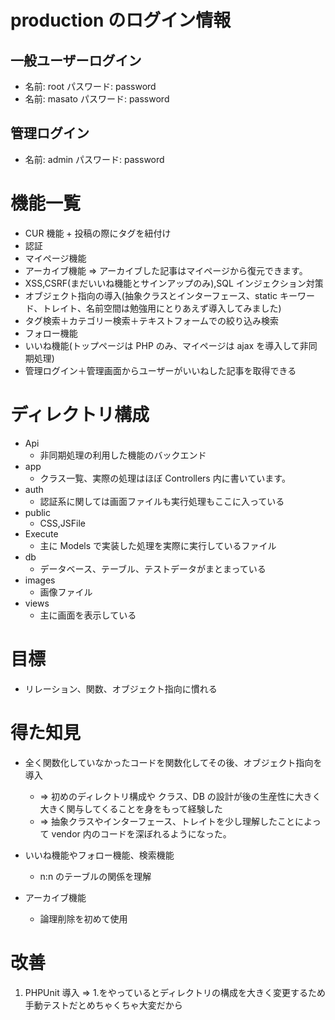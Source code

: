 # production のログイン情報

## 一般ユーザーログイン

- 名前: root パスワード: password
- 名前: masato パスワード: password

## 管理ログイン

- 名前: admin パスワード: password

# 機能一覧

- CUR 機能 + 投稿の際にタグを紐付け
- 認証
- マイページ機能
- アーカイブ機能 => アーカイブした記事はマイページから復元できます。
- XSS,CSRF(まだいいね機能とサインアップのみ),SQL インジェクション対策
- オブジェクト指向の導入(抽象クラスとインターフェース、static キーワード、トレイト、名前空間は勉強用にとりあえず導入してみました)
- タグ検索＋カテゴリー検索＋テキストフォームでの絞り込み検索
- フォロー機能
- いいね機能(トップページは PHP のみ、マイページは ajax を導入して非同期処理)
- 管理ログイン＋管理画面からユーザーがいいねした記事を取得できる

# ディレクトリ構成

- Api
  - 非同期処理の利用した機能のバックエンド
- app
  - クラス一覧、実際の処理はほぼ Controllers 内に書いています。
- auth
  - 認証系に関しては画面ファイルも実行処理もここに入っている
- public
  - CSS,JSFile
- Execute
  - 主に Models で実装した処理を実際に実行しているファイル
- db
  - データベース、テーブル、テストデータがまとまっている
- images
  - 画像ファイル
- views
  - 主に画面を表示している

# 目標

- リレーション、関数、オブジェクト指向に慣れる

# 得た知見

- 全く関数化していなかったコードを関数化してその後、オブジェクト指向を導入

  - => 初めのディレクトリ構成や クラス、DB の設計が後の生産性に大きく大きく関与してくることを身をもって経験した
  - => 抽象クラスやインターフェース、トレイトを少し理解したことによって vendor 内のコードを深ぼれるようになった。

- いいね機能やフォロー機能、検索機能

  - n:n のテーブルの関係を理解

- アーカイブ機能
  - 論理削除を初めて使用

# 改善

1. PHPUnit 導入 => 1.をやっているとディレクトリの構成を大きく変更するため手動テストだとめちゃくちゃ大変だから
